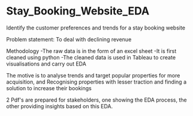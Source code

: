 # Stay_Booking_Website_EDA
Identify the customer preferences and trends for a stay booking website

Problem statement: To deal with declining revenue

Methodology
-The raw data is in the form of an excel sheet
-It is first cleaned using python
-The cleaned data is used in Tableau to create visualisations and carry out EDA

The motive is to analyse trends and target popular properties for more acquisition, and
Recognising properties with lesser traction and finding a solution to increase their bookings

2 Pdf's are prepared for stakeholders, one showing the EDA process, the other providing insights based on this EDA.
